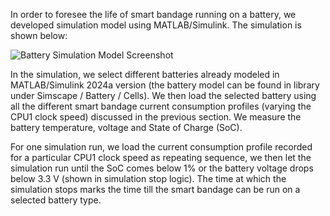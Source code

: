 In order to foresee the life of smart bandage running on a battery, we developed simulation model using MATLAB/Simulink. The simulation is shown below:

![Battery Simulation Model Screenshot](/BattterySimulationPicture.png)

In the simulation, we select different batteries already modeled in MATLAB/Simulink 2024a version (the battery model can be found in library under Simscape / Battery / Cells). We then load the selected battery using all the different smart bandage current consumption profiles (varying the CPU1 clock speed) discussed in the previous section. We measure the battery temperature, voltage and State of Charge (SoC).

For one simulation run, we load the current consumption profile recorded for a particular CPU1 clock speed as repeating sequence, we then let the simulation run until the SoC comes below 1% or the battery voltage drops below 3.3 V (shown in simulation stop logic). The time at which the simulation stops marks the time till the smart bandage can be run on a selected battery type.  

